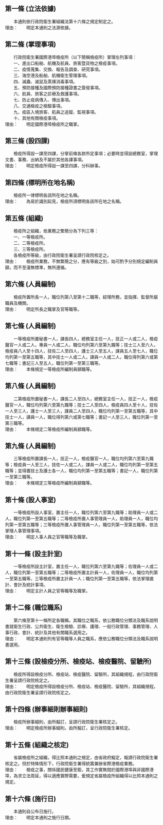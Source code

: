 第一條 (立法依據)
-----------------
　　本通則依行政院衛生署組織法第十六條之規定制定之。  
理由：　　明定本通則之法源依據。

第二條 (掌理事項)
-----------------
　　行政院衛生署國際港埠檢疫所（以下簡稱檢疫所）掌理左列事項：  
　　一、進出口船舶、航機及航員、旅客暨貨物之檢疫事項。  
　　二、疫情蒐集、交換、報告及調查、研究事項。  
　　三、海空港及船舶、航機衛生管理事項。  
　　四、滅蟲、滅鼠及蒸燻消毒事項。  
　　五、預防接種及國際預防接種證書之簽發事項。  
　　六、航員、旅客之診療及救護事項。  
　　七、防止疫病傳入、傳出事項。  
　　八、交通檢疫之檢驗事項。  
　　九、疫區入境旅客、航員之追蹤、監視事項。  
　　十、其他有關檢疫事項。  
理由：　　明定國際港埠檢疫所之職掌。

第三條 (設四課)
---------------
　　檢疫所得設一課至四課，分掌前條各款所定事項；必要時並得設總務室，掌理文書、事務、出納及不屬於其他各課事項。  
理由：　　明定檢疫所得設一課至四課，分科辦事。

第四條 (標明所在地名稱)
-----------------------
　　檢疫所一律標明各該所在地之名稱。  
理由：　　為易於識別起見，檢疫所須標明各該所在地之名稱。

第五條 (組織)
-------------
　　檢疫所之組織，依業務之繁簡分為下列三等：  
　　一、一等檢疫所。  
　　二、二等檢疫所。  
　　三、三等檢疫所。  
　　各檢疫所等級，由行政院衛生署呈請行政院核定之。  
理由：　　檢疫所業務，不無繁簡之分，應有等級之別，始可酌予分別規定編制員額，而不至漫無標準，無所遵循。

第六條 (人員編制)
-----------------
　　檢疫所置所長一人，職位列第八至第十二職等，綜理所務，並指揮、監督所屬職員及機關。  
理由：　　明定所長之職掌及官等職等。

第七條 (人員編制)
-----------------
　　一等檢疫所置秘書一人，課長四人，總務室主任一人，技正一人或二人，檢疫醫官一人或二人，專員一人或二人，職位均列第六至第九職等；技士三人至六人，檢疫員八人至十四人，技佐二人至四人，護士三人至五人，課員五人至七人，職位均列第一至第五職等，其中技士一人或二人，課員一人或二人，職位得列第六或第七職等；書記三人至五人，職位列第一至第三職等。  
理由：　　本條規定一等檢疫所編制員額職等。

第八條 (人員編制)
-----------------
　　二第檢疫所置秘書一人，課長二人至四人，總務室主任一人，技正一人，檢疫醫官一人，職位均列第六至第九職等；技士二人至四人，檢疫員四人至十人，技佐一人至三人，護士一人至三人，課員二人至四人，職位均列第一至第五職等，其中技士一人，課員一人，職位得列第六或第七職等；書記一人至三人，職位列第一至第三職等。  
理由：　　本條規定二等檢疫所編制員額職等。

第九條 (人員編制)
-----------------
　　三等檢疫所置課長一人，技正一人，檢疫醫官一人，職位均列第六至第九職等；檢疫員一人至三人，技佐一人或二人，課員一人或二人，職位均列第一至第五職等；並得置技士及護士各一人，職位均列第一至第五職等；書記一人，職位列第一至第三職等。  
理由：　　本條規定三等檢疫所編制員額職等。

第十條 (設人事室)
-----------------
　　一等檢疫所設人事室，置主任一人，職位列第六至第九職等；助理員一人或二人，職位列第一至第五職等；二等檢疫所置人事管理員一人，助理員一人，職位均列第一至第五職等；三等檢疫所置人事管理員一人，職位列第一至第五職等，依法掌理人事管理事項。  
理由：　　明定人事人員之官等職等及職掌。

第十一條 (設主計室)
-------------------
　　一等檢疫所設主計室，置主任一人，職位列第六至第九職等；佐理員一人或二人，職位列第一至第五職等；二等檢疫所置主計員一人，佐理員一人，職位均列第一至第五職等，三等檢疫所置主計員一人；職位列第一至第五職等，依法掌理歲計、會計及統計事項。  
理由：　　明定主計人員之官等職等及職掌。

第十二條 (職位職系)
-------------------
　　第六條至第十一條所定各職稱，其職位之職系，依公務職位分類法及職系說明書就衛生行政、公共衛生、衛生檢驗、診療、護理、一般行政管理、事務管理、人事行政、會計、統計及其他有關職系選用之。  
理由：　　明定本通則列有官等職等人員之職系，應依公務職位分類法及職系說明書選用。

第十三條 (設檢疫分所、檢疫站、檢疫醫院、留驗所)
-----------------------------------------------
　　檢疫所得設檢疫分所、檢疫站、檢疫醫院、留驗所，其組織規程，由行政院衛生署呈請行政院核定之。  
理由：　　明定檢疫所得設檢疫分所、檢疫站、檢疫醫院、留驗所，其組織規程，由行政院衛生署呈請行政院核定之。

第十四條 (辦事細則辦事細則)
---------------------------
　　檢疫所辦事細則，由所擬訂，呈請行政院衛生署核定之。  
理由：　　明定檢疫所辦事細則，由所擬訂，呈行政院衛生署核定。

第十五條 (組織之核定)
---------------------
　　省屬檢疫所之組織，得比照本通則之規定，由省政府擬定，報請行政院衛生署核定之。但於特殊情形下，行政院衛生署得統籌兼辦省際港檢疫業務。  
理由：　　檢疫之事，關係國民健康至鉅，其工作實無間於國際港埠與非國際港埠，為求立法周延，得以適應實際需要，爰規定省屬檢疫所組織得以比照本通則之規定。

第十六條 (施行日)
-----------------
　　本通則自公布日施行。  
理由：　　明定本通則之施行日期。